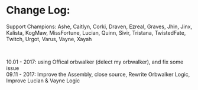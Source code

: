 ﻿# Change Log:

Support Champions: Ashe, Caitlyn, Corki, Draven, Ezreal, Graves, Jhin, Jinx, Kalista, KogMaw, MissFortune, Lucian, Quinn, Sivir, Tristana, TwistedFate, Twitch, Urgot, Varus, Vayne, Xayah <br>

<br>

10.01 - 2017: using Offical orbwalker (delect my orbwalker), and fix some issue <br>
09.11 - 2017: Improve the Assembly, close source, Rewrite Orbwalker Logic, Improve Lucian & Vayne Logic <br>